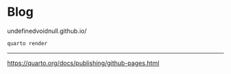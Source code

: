 # Blog
undefinedvoidnull.github.io/

```bash
quarto render
```
---

https://quarto.org/docs/publishing/github-pages.html